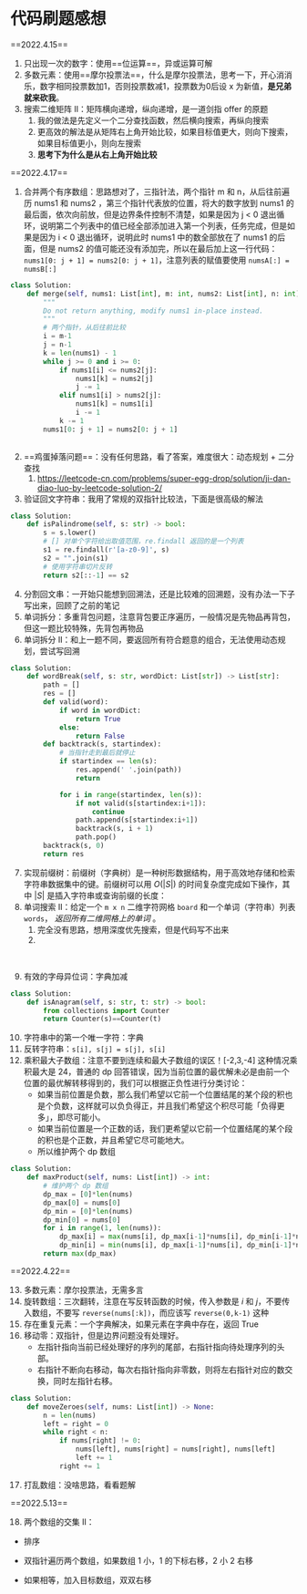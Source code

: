 # 代码刷题感想

==2022.4.15==

1. 只出现一次的数字：使用==位运算==，异或运算可解
2. 多数元素：使用==摩尔投票法==，什么是摩尔投票法，思考一下，开心消消乐，数字相同投票数加1，否则投票数减1，投票数为0后设 x 为新值，**是兄弟就来砍我**。
3. 搜索二维矩阵 II：矩阵横向递增，纵向递增，是一道剑指 offer 的原题
   1. 我的做法是先定义一个二分查找函数，然后横向搜索，再纵向搜索
   2. 更高效的解法是从矩阵右上角开始比较，如果目标值更大，则向下搜索，如果目标值更小，则向左搜索
   3. **思考下为什么是从右上角开始比较**

==2022.4.17==

1. 合并两个有序数组：思路想对了，三指针法，两个指针 m 和 n，从后往前遍历 nums1 和 nums2 ，第三个指针代表放的位置，将大的数字放到 nums1 的最后面，依次向前放，但是边界条件控制不清楚，如果是因为 j < 0 退出循环，说明第二个列表中的值已经全部添加进入第一个列表，任务完成，但是如果是因为 i < 0 退出循环，说明此时 nums1 中的数全部放在了 nums1 的后面，但是 nums2 的值可能还没有添加完，所以在最后加上这一行代码：`nums1[0: j + 1] = nums2[0: j + 1]`，注意列表的赋值要使用 `numsA[:] = numsB[:]`

```python
class Solution:
    def merge(self, nums1: List[int], m: int, nums2: List[int], n: int) -> None:
        """
        Do not return anything, modify nums1 in-place instead.
        """
        # 两个指针，从后往前比较
        i = m-1
        j = n-1
        k = len(nums1) - 1
        while j >= 0 and i >= 0:
            if nums1[i] <= nums2[j]:
                nums1[k] = nums2[j]
                j -= 1
            elif nums1[i] > nums2[j]:
                nums1[k] = nums1[i]
                i -= 1
            k -= 1
        nums1[0: j + 1] = nums2[0: j + 1]
        
```

2. ==鸡蛋掉落问题==：没有任何思路，看了答案，难度很大：动态规划 + 二分查找
   1. https://leetcode-cn.com/problems/super-egg-drop/solution/ji-dan-diao-luo-by-leetcode-solution-2/
3. 验证回文字符串：我用了常规的双指针比较法，下面是很高级的解法

```python
class Solution:
    def isPalindrome(self, s: str) -> bool:
        s = s.lower()
        # [] 对单个字符给出取值范围，re.findall 返回的是一个列表
        s1 = re.findall(r'[a-z0-9]', s)
        s2 = "".join(s1)
        # 使用字符串切片反转
        return s2[::-1] == s2
```

4. 分割回文串：一开始只能想到回溯法，还是比较难的回溯题，没有办法一下子写出来，回顾了之前的笔记
5. 单词拆分：多重背包问题，注意背包要正序遍历，一般情况是先物品再背包，但这一题比较特殊，先背包再物品
6. 单词拆分 II：和上一题不同，要返回所有符合题意的组合，无法使用动态规划，尝试写回溯

```python
class Solution:
    def wordBreak(self, s: str, wordDict: List[str]) -> List[str]:
        path = []
        res = []
        def valid(word):
            if word in wordDict:
                return True
            else:
                return False
        def backtrack(s, startindex):
            # 当指针走到最后就停止
            if startindex == len(s):
                res.append(' '.join(path))
                return

            for i in range(startindex, len(s)):
                if not valid(s[startindex:i+1]):
                    continue
                path.append(s[startindex:i+1])
                backtrack(s, i + 1)
                path.pop()
        backtrack(s, 0)
        return res
```

7. 实现前缀树：前缀树（字典树）是一种树形数据结构，用于高效地存储和检索字符串数据集中的键。前缀树可以用 $O(|S|)$ 的时间复杂度完成如下操作，其中 $|S|$ 是插入字符串或查询前缀的长度：
8. 单词搜索 II：给定一个 `m x n` 二维字符网格 `board` 和一个单词（字符串）列表 `words`， *返回所有二维网格上的单词* 。
   1. 完全没有思路，想用深度优先搜索，但是代码写不出来
   2. 

​	

9. 有效的字母异位词：字典加减

```python
class Solution:
    def isAnagram(self, s: str, t: str) -> bool:
        from collections import Counter
        return Counter(s)==Counter(t)
```

10. 字符串中的第一个唯一字符：字典
11. 反转字符串：`s[i], s[j] = s[j], s[i]`
12. 乘积最大子数组：注意不要到连续和最大子数组的误区！[-2,3,-4] 这种情况乘积最大是 24，普通的 dp 回答错误，因为当前位置的最优解未必是由前一个位置的最优解转移得到的，我们可以根据正负性进行分类讨论：
    - 如果当前位置是负数，那么我们希望以它前一个位置结尾的某个段的积也是个负数，这样就可以负负得正，并且我们希望这个积尽可能「负得更多」，即尽可能小。
    - 如果当前位置是一个正数的话，我们更希望以它前一个位置结尾的某个段的积也是个正数，并且希望它尽可能地大。
    - 所以维护两个 dp 数组

```python
class Solution:
    def maxProduct(self, nums: List[int]) -> int:
        # 维护两个 dp 数组
        dp_max = [0]*len(nums)
        dp_max[0] = nums[0]
        dp_min = [0]*len(nums)
        dp_min[0] = nums[0]
        for i in range(1, len(nums)):
            dp_max[i] = max(nums[i], dp_max[i-1]*nums[i], dp_min[i-1]*nums[i])
            dp_min[i] = min(nums[i], dp_max[i-1]*nums[i], dp_min[i-1]*nums[i])
        return max(dp_max)
```

==2022.4.22==

13. 多数元素：摩尔投票法，无需多言
14. 旋转数组：三次翻转，注意在写反转函数的时候，传入参数是 $i$ 和 $j$，不要传入数组，不要写 `reverse(nums[:k])`，而应该写 `reverse(0,k-1)` 这种
15. 存在重复元素：一个字典解决，如果元素在字典中存在，返回 True
16. 移动零：双指针，但是边界问题没有处理好。
    - 左指针指向当前已经处理好的序列的尾部，右指针指向待处理序列的头部。
    - 右指针不断向右移动，每次右指针指向非零数，则将左右指针对应的数交换，同时左指针右移。

```python
class Solution:
    def moveZeroes(self, nums: List[int]) -> None:
        n = len(nums)
        left = right = 0
        while right < n:
            if nums[right] != 0:
                nums[left], nums[right] = nums[right], nums[left]
                left += 1
            right += 1
```

17. 打乱数组：没啥思路，看看题解

==2022.5.13==

18. 两个数组的交集 II：

 -  排序

 -  双指针遍历两个数组，如果数组 1 小，1 的下标右移，2 小 2 右移

 -  如果相等，加入目标数组，双双右移

    



